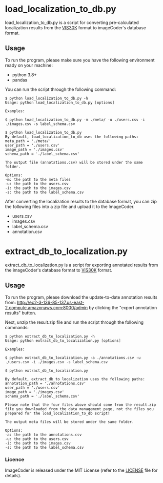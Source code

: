 # load_localization_to_db.py

load_localization_to_db.py is a script for converting pre-calculated localization results from the [VIS30K](https://ieee-dataport.org/open-access/ieee-vis-figures-and-tables-image-dataset) format to imageCoder's database format.


## Usage

To run the program, please make sure you have the following environment ready on your machine:

* python 3.8+
* pandas

You can run the script through the following command:

```
$ python load_localization_to_db.py -h  
Usage: python load_localization_to_db.py [options]

Examples:

$ python load_localization_to_db.py -m ./meta/ -u ./users.csv -i ./images.csv -s label_schema.csv

$ python load_localization_to_db.py 
By default, load_localization_to_db uses the following paths:
meta_path = './meta/'
user_path = './users.csv'
image_path = './images.csv'
schema_path = './label_schema.csv'

The output file (annotations.csv) will be stored under the same folder.

Options:
-m: the path to the meta files
-u: the path to the users.csv
-i: the path to the images.csv
-s: the path to the label_schema.csv

```

After converting the localization results to the database format, you can zip the following files into a zip file and upload it to the ImageCoder.

* users.csv
* images.csv
* label_schema.csv
* annotation.csv


# extract_db_to_localization.py

extract_db_to_localization.py is a script for exporting annotated results from the imageCoder's database format to [VIS30K](https://ieee-dataport.org/open-access/ieee-vis-figures-and-tables-image-dataset) format.

## Usage

To run the program, please download the update-to-date annotation results from:
http://ec2-3-136-85-137.us-east-2.compute.amazonaws.com:8000/admin by clicking the "export annotation results" button.

Next, unzip the result.zip file and run the script through the following commands:

```
$ python extract_db_to_localization.py -h  
Usage: python extract_db_to_localization.py [options]

Examples:

$ python extract_db_to_localization.py -a ./annotations.csv -u ./users.csv -i ./images.csv -s label_schema.csv

$ python extract_db_to_localization.py 

By default, extract_db_to_localization uses the following paths:
annotation_path = './annotations.csv'
user_path = './users.csv'
image_path = './images.csv'
schema_path = './label_schema.csv'

Please note that the four files above should come from the result.zip file you downloaded from the data management page, not the files you prepared for the load_localization_to_db script!

The output meta files will be stored under the same folder.

Options:
-a: the path to the annotations.csv
-u: the path to the users.csv
-i: the path to the images.csv
-s: the path to the label_schema.csv

```

### Licence

ImageCoder is released under the MIT License (refer to the [LICENSE](https://github.com/LiruiErnest/ImageCoder.Release/blob/main/LICENSE) file for details).
